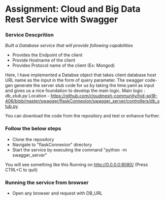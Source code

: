 # Assignment: Cloud and Big Data Rest Service with Swagger

### Service Descprition

*Built a Database service that will provide following capabilities* 

* Provides the Endpoint of the client
* Provide Hostname of the client
* Provides Protocol name of the client (Ex: Mongod)

Here, I have implemented a Databse object that takes client database host URL name as the input in the form of query parameter.
The swagger code-gen generate the server stub code for us by taking the 
time.yaml as input and gives us a nice foundation to develop the main logic.
Main logic : *db_stub.py*
Location - 
https://github.com/cloudmesh-community/hid-sp18-406/blob/master/swagger/flaskConnexion/swagger_server/controllers/db_stub.py 


You can download the code from the repository and test or enhance further.

### Follow the below steps

* Clone the repository
* Navigate to "flaskConnexion" directory 
* Start the service by executing the command "python -m swagger_server"

You will see something like this 
Running on http://0.0.0.0:8080/ (Press CTRL+C to quit)


### Running the service from browser

* Open any browser and request with DB_URL



